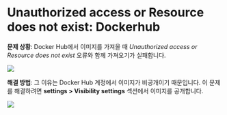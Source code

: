 # Unauthorized access or Resource does not exist: Dockerhub

**문제 상황**: Docker Hub에서 이미지를 가져올 때 _Unauthorized access or Resource does not exist_ 오류와 함께 가져오기가 실패합니다.

![](../../../../.gitbook/assets/screen-shot-2021-04-28-at-2.13.11-am.png)

**해결 방법**: 그 이유는 Docker Hub 계정에서 이미지가 비공개이기 때문입니다. 이 문제를 해결하려면 **settings > Visibility settings** 섹션에서 이미지를 공개합니다.

![](../../../../.gitbook/assets/screen-shot-2021-04-28-at-2.24.55-am.png)
